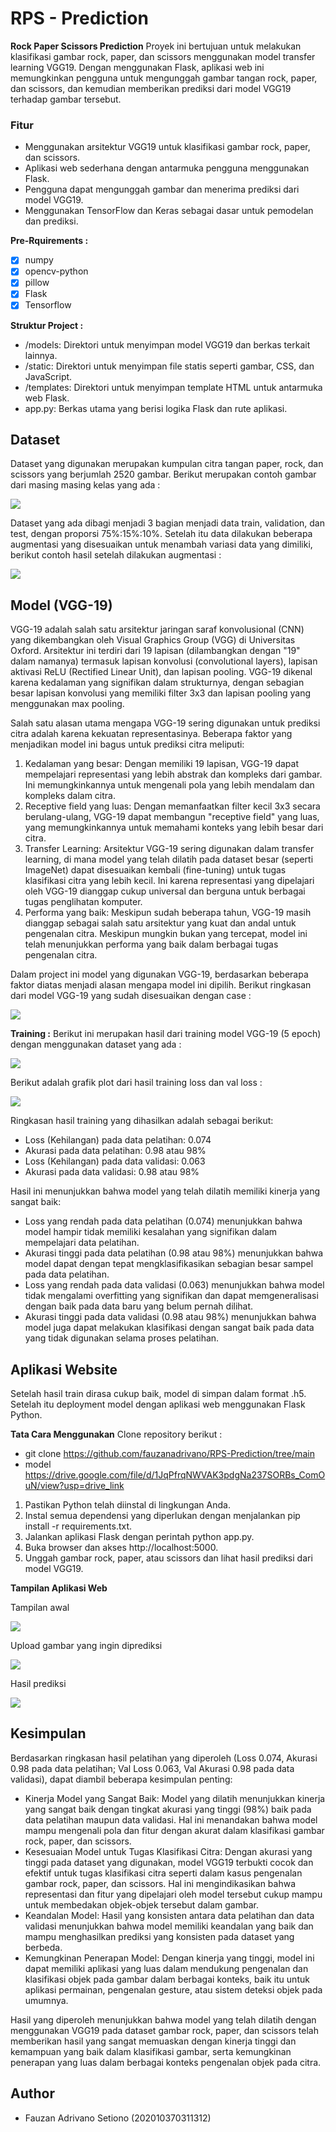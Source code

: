 # RPS - Prediction

**Rock Paper Scissors Prediction**
Proyek ini bertujuan untuk melakukan klasifikasi gambar rock, paper, dan scissors menggunakan model transfer learning VGG19. Dengan menggunakan Flask, aplikasi web ini memungkinkan pengguna untuk mengunggah gambar tangan rock, paper, dan scissors, dan kemudian memberikan prediksi dari model VGG19 terhadap gambar tersebut.

### Fitur 
* Menggunakan arsitektur VGG19 untuk klasifikasi gambar rock, paper, dan scissors.
* Aplikasi web sederhana dengan antarmuka pengguna menggunakan Flask.
* Pengguna dapat mengunggah gambar dan menerima prediksi dari model VGG19.
* Menggunakan TensorFlow dan Keras sebagai dasar untuk pemodelan dan prediksi.

**Pre-Rquirements :**

- [x] numpy
- [x] opencv-python
- [x] pillow
- [x] Flask
- [x] Tensorflow

**Struktur Project :**
* /models: Direktori untuk menyimpan model VGG19 dan berkas terkait lainnya.
* /static: Direktori untuk menyimpan file statis seperti gambar, CSS, dan JavaScript.
* /templates: Direktori untuk menyimpan template HTML untuk antarmuka web Flask.
* app.py: Berkas utama yang berisi logika Flask dan rute aplikasi.


## Dataset
Dataset yang digunakan merupakan kumpulan citra tangan paper, rock, dan scissors yang berjumlah 2520 gambar.
Berikut merupakan contoh gambar dari masing masing kelas yang ada :

<img src="gambar/download.png"/>

Dataset yang ada dibagi menjadi 3 bagian menjadi data train, validation, dan test, dengan proporsi 75%:15%:10%.
Setelah itu data dilakukan beberapa augmentasi yang disesuaikan untuk menambah variasi data yang dimiliki, berikut contoh hasil setelah dilakukan augmentasi :

<img src="gambar/download (1).png"/>

## Model (VGG-19)
VGG-19 adalah salah satu arsitektur jaringan saraf konvolusional (CNN) yang dikembangkan oleh Visual Graphics Group (VGG) di Universitas Oxford. Arsitektur ini terdiri dari 19 lapisan (dilambangkan dengan "19" dalam namanya) termasuk lapisan konvolusi (convolutional layers), lapisan aktivasi ReLU (Rectified Linear Unit), dan lapisan pooling. VGG-19 dikenal karena kedalaman yang signifikan dalam strukturnya, dengan sebagian besar lapisan konvolusi yang memiliki filter 3x3 dan lapisan pooling yang menggunakan max pooling.

Salah satu alasan utama mengapa VGG-19 sering digunakan untuk prediksi citra adalah karena kekuatan representasinya. Beberapa faktor yang menjadikan model ini bagus untuk prediksi citra meliputi:
1. Kedalaman yang besar: Dengan memiliki 19 lapisan, VGG-19 dapat mempelajari representasi yang lebih abstrak dan kompleks dari gambar. Ini memungkinkannya untuk mengenali pola yang lebih mendalam dan kompleks dalam citra.
2. Receptive field yang luas: Dengan memanfaatkan filter kecil 3x3 secara berulang-ulang, VGG-19 dapat membangun "receptive field" yang luas, yang memungkinkannya untuk memahami konteks yang lebih besar dari citra.
3. Transfer Learning: Arsitektur VGG-19 sering digunakan dalam transfer learning, di mana model yang telah dilatih pada dataset besar (seperti ImageNet) dapat disesuaikan kembali (fine-tuning) untuk tugas klasifikasi citra yang lebih kecil. Ini karena representasi yang dipelajari oleh VGG-19 dianggap cukup universal dan berguna untuk berbagai tugas penglihatan komputer.
4. Performa yang baik: Meskipun sudah beberapa tahun, VGG-19 masih dianggap sebagai salah satu arsitektur yang kuat dan andal untuk pengenalan citra. Meskipun mungkin bukan yang tercepat, model ini telah menunjukkan performa yang baik dalam berbagai tugas pengenalan citra.

Dalam project ini model yang digunakan VGG-19, berdasarkan beberapa faktor diatas menjadi alasan mengapa model ini dipilih. Berikut ringkasan dari model VGG-19 yang sudah disesuaikan dengan case :

<img src="gambar/download (2).png"/>

**Training :**
Berikut ini merupakan hasil dari training model VGG-19 (5 epoch) dengan menggunakan dataset yang ada :

<img src="gambar/Capture4.JPG"/>

Berikut adalah grafik plot dari hasil training loss dan val loss :

<img src="gambar/Capture5.JPG"/>

Ringkasan hasil training yang dihasilkan adalah sebagai berikut:
* Loss (Kehilangan) pada data pelatihan: 0.074
* Akurasi pada data pelatihan: 0.98 atau 98%
* Loss (Kehilangan) pada data validasi: 0.063
* Akurasi pada data validasi: 0.98 atau 98%

Hasil ini menunjukkan bahwa model yang telah dilatih memiliki kinerja yang sangat baik:
* Loss yang rendah pada data pelatihan (0.074) menunjukkan bahwa model hampir tidak memiliki kesalahan yang signifikan dalam mempelajari data pelatihan.
* Akurasi tinggi pada data pelatihan (0.98 atau 98%) menunjukkan bahwa model dapat dengan tepat mengklasifikasikan sebagian besar sampel pada data pelatihan.
* Loss yang rendah pada data validasi (0.063) menunjukkan bahwa model tidak mengalami overfitting yang signifikan dan dapat memgeneralisasi dengan baik pada data baru yang belum pernah dilihat.
* Akurasi tinggi pada data validasi (0.98 atau 98%) menunjukkan bahwa model juga dapat melakukan klasifikasi dengan sangat baik pada data yang tidak digunakan selama proses pelatihan.

## Aplikasi Website
Setelah hasil train dirasa cukup baik, model di simpan dalam format .h5. Setelah itu deployment model dengan aplikasi web menggunakan Flask Python.

**Tata Cara Menggunakan**
Clone repository berikut :
- git clone https://github.com/fauzanadrivano/RPS-Prediction/tree/main
- model https://drive.google.com/file/d/1JqPfrqNWVAK3pdgNa237SORBs_ComOuN/view?usp=drive_link

1. Pastikan Python telah diinstal di lingkungan Anda.
2. Instal semua dependensi yang diperlukan dengan menjalankan pip install -r requirements.txt.
3. Jalankan aplikasi Flask dengan perintah python app.py.
4. Buka browser dan akses http://localhost:5000.
5. Unggah gambar rock, paper, atau scissors dan lihat hasil prediksi dari model VGG19.

**Tampilan Aplikasi Web**

Tampilan awal

<img src="gambar/Capture.JPG"/>

Upload gambar yang ingin diprediksi

<img src="gambar/Capture2.JPG"/>

Hasil prediksi

<img src="gambar/Capture3.JPG"/>

## Kesimpulan
Berdasarkan ringkasan hasil pelatihan yang diperoleh (Loss 0.074, Akurasi 0.98 pada data pelatihan; Val Loss 0.063, Val Akurasi 0.98 pada data validasi), dapat diambil beberapa kesimpulan penting:

* Kinerja Model yang Sangat Baik: Model yang dilatih menunjukkan kinerja yang sangat baik dengan tingkat akurasi yang tinggi (98%) baik pada data pelatihan maupun data validasi. Hal ini menandakan bahwa model mampu mengenali pola dan fitur dengan akurat dalam klasifikasi gambar rock, paper, dan scissors.
* Kesesuaian Model untuk Tugas Klasifikasi Citra: Dengan akurasi yang tinggi pada dataset yang digunakan, model VGG19 terbukti cocok dan efektif untuk tugas klasifikasi citra seperti dalam kasus pengenalan gambar rock, paper, dan scissors. Hal ini mengindikasikan bahwa representasi dan fitur yang dipelajari oleh model tersebut cukup mampu untuk membedakan objek-objek tersebut dalam gambar.
* Keandalan Model: Hasil yang konsisten antara data pelatihan dan data validasi menunjukkan bahwa model memiliki keandalan yang baik dan mampu menghasilkan prediksi yang konsisten pada dataset yang berbeda.
* Kemungkinan Penerapan Model: Dengan kinerja yang tinggi, model ini dapat memiliki aplikasi yang luas dalam mendukung pengenalan dan klasifikasi objek pada gambar dalam berbagai konteks, baik itu untuk aplikasi permainan, pengenalan gesture, atau sistem deteksi objek pada umumnya.

Hasil yang diperoleh menunjukkan bahwa model yang telah dilatih dengan menggunakan VGG19 pada dataset gambar rock, paper, dan scissors telah memberikan hasil yang sangat memuaskan dengan kinerja tinggi dan kemampuan yang baik dalam klasifikasi gambar, serta kemungkinan penerapan yang luas dalam berbagai konteks pengenalan objek pada citra.

## Author
- Fauzan Adrivano Setiono (202010370311312)
